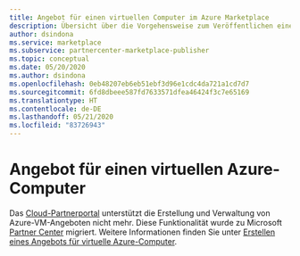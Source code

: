 ```yaml
---
title: Angebot für einen virtuellen Computer im Azure Marketplace
description: Übersicht über die Vorgehensweise zum Veröffentlichen eines VM-Angebots im Azure Marketplace
author: dsindona
ms.service: marketplace
ms.subservice: partnercenter-marketplace-publisher
ms.topic: conceptual
ms.date: 05/20/2020
ms.author: dsindona
ms.openlocfilehash: 0eb48207eb6eb51ebf3d96e1cdc4da721a1cd7d7
ms.sourcegitcommit: 6fd8dbeee587fd7633571dfea46424f3c7e65169
ms.translationtype: HT
ms.contentlocale: de-DE
ms.lasthandoff: 05/21/2020
ms.locfileid: "83726943"
---
```

# <a name="azure-virtual-machine-offer"></a>Angebot für einen virtuellen Azure-Computer

Das [Cloud-Partnerportal](https://cloudpartner.azure.com/) unterstützt die Erstellung und Verwaltung von Azure-VM-Angeboten nicht mehr. Diese Funktionalität wurde zu Microsoft [Partner Center](https://partner.microsoft.com/pcv/) migriert. Weitere Informationen finden Sie unter [Erstellen eines Angebots für virtuelle Azure-Computer](../../partner-center-portal/azure-vm-create-offer.md).
